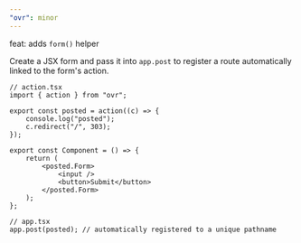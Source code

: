 ```yaml
---
"ovr": minor
---
```


feat: adds `form()` helper

Create a JSX form and pass it into `app.post` to register a route automatically linked to the form's action.

```tsx
// action.tsx
import { action } from "ovr";

export const posted = action((c) => {
	console.log("posted");
	c.redirect("/", 303);
});

export const Component = () => {
	return (
		<posted.Form>
			<input />
			<button>Submit</button>
		</posted.Form>
	);
};

// app.tsx
app.post(posted); // automatically registered to a unique pathname
```
